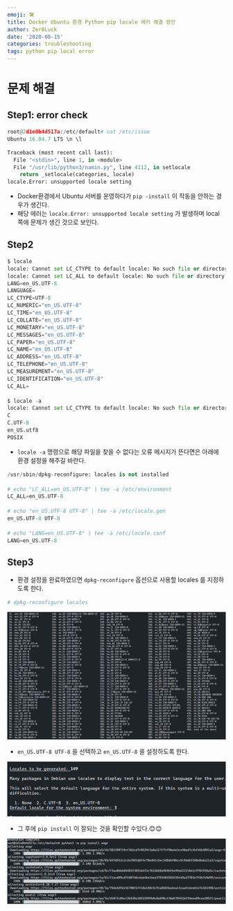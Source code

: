```yaml
---
emoji: 🛠
title: Docker Ubuntu 환경 Python pip locale 에러 해결 방안
author: Zer0Luck
date: '2020-08-15'
categories: troubleshooting
tags: python pip local error
---
```


# 문제 해결 

## Step1: error check
```python
root@2d1e0b4d517a:/etc/default# cat /etc/issue
Ubuntu 16.04.7 LTS \n \l
```
```python
Traceback (most recent call last):
  File "<stdin>", line 1, in <module>
  File "/usr/lib/python3/namin.py", line 4112, in setlocale
    return _setlocale(categories, locale)
locale.Error: unsupported locale setting
```

- Docker환경에서 Ubuntu 서버를 운영하다가 `pip -install` 이 작동을 안하는 경우가 생긴다.
- 해당 에러는 `locale.Error: unsupported locale setting` 가 발생하며 local 쪽에 문제가 생긴 것으로 보인다.

## Step2
```python
$ locale
locale: Cannot set LC_CTYPE to default locale: No such file or directory
locale: Cannot set LC_ALL to default locale: No such file or directory
LANG=en_US.UTF-8
LANGUAGE=
LC_CTYPE=UTF-8
LC_NUMERIC="en_US.UTF-8"
LC_TIME="en_US.UTF-8"
LC_COLLATE="en_US.UTF-8"
LC_MONETARY="en_US.UTF-8"
LC_MESSAGES="en_US.UTF-8"
LC_PAPER="en_US.UTF-8"
LC_NAME="en_US.UTF-8"
LC_ADDRESS="en_US.UTF-8"
LC_TELEPHONE="en_US.UTF-8"
LC_MEASUREMENT="en_US.UTF-8"
LC_IDENTIFICATION="en_US.UTF-8"
LC_ALL=

$ locale -a
locale: Cannot set LC_CTYPE to default locale: No such file or directory
C
C.UTF-8
en_US.utf8
POSIX
```

- `locale -a` 명령으로 해당 파일을 찾을 수 없다는 오류 메시지가 뜬다면은 아래에 환경 설정을 해주길 바란다.

```python
/usr/sbin/dpkg-reconfigure: locales is not installed

# echo "LC_ALL=en_US.UTF-8" | tee -a /etc/environment
LC_ALL=en_US.UTF-8

# echo "en_US.UTF-8 UTF-8" | tee -a /etc/locale.gen
en_US.UTF-8 UTF-8

# echo "LANG=en_US.UTF-8" | tee -a /etc/locale.conf
LANG=en_US.UTF-8
```

## Step3

- 환경 설정을 완료하였으면 `dpkg-reconfigure` 옵션으로 사용할 locales 를 지정하도록 한다.

```python
# dpkg-reconfigure locales
```

![./0.png](./0.png)

- `en_US.UTF-8 UTF-8` 을 선택하고 `en_US.UTF-8` 을 설정하도록 한다.

![./1.png](./1.png)

- 그 후에 `pip install` 이 잘되는 것을 확인할 수있다.😊😊

![./2.png](./2.png)

``` toc
```

